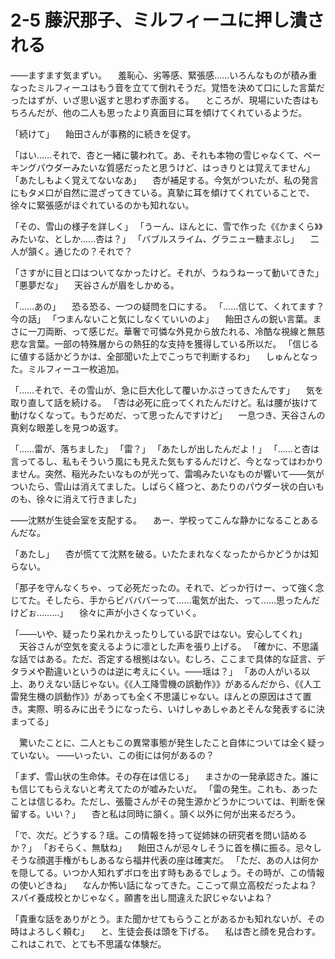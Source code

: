 # 2-5 藤沢那子、ミルフィーユに押し潰される

――ますます気まずい。
　羞恥心、劣等感、緊張感……いろんなものが積み重なったミルフィーユはもう音を立てて倒れそうだ。覚悟を決めて口にした言葉だったはずが、いざ思い返すと思わず赤面する。
　ところが、現場にいた杏はもちろんだが、他の二人も思ったより真面目に耳を傾けてくれているようだ。

「続けて」
　飴田さんが事務的に続きを促す。

「はい……それで、杏と一緒に襲われて。あ、それも本物の雪じゃなくて、ベーキングパウダーみたいな質感だったと思うけど、はっきりとは覚えてません」
「あたしもよく覚えてないなあ」
　杏が補足する。今気がついたが、私の発言にもタメ口が自然に混ざってきている。真摯に耳を傾けてくれていることで、徐々に緊張感がほぐれているのかも知れない。

「その、雪山の様子を詳しく」
「うーん、ほんとに、雪で作った《《かまくら》》みたいな、としか……杏は？」
「バブルスライム、グラニュー糖まぶし」
　二人が頷く。通じたの？それで？

「さすがに目と口はついてなかったけど。それが、うねうねーって動いてきた」
「悪夢だな」
　天谷さんが眉をしかめる。

「……あの」
　恐る恐る、一つの疑問を口にする。
「……信じて、くれてます？今の話」
「つまんないこと気にしなくていいのよ」
　飴田さんの鋭い言葉。まさに一刀両断、って感じだ。華奢で可憐な外見から放たれる、冷酷な視線と無慈悲な言葉。一部の特殊層からの熱狂的な支持を獲得している所以だ。
「信じるに値する話かどうかは、全部聞いた上でこっちで判断するわ」
　しゅんとなった。ミルフィーユ一枚追加。

「……それで、その雪山が、急に巨大化して覆いかぶさってきたんです」
　気を取り直して話を続ける。
「杏は必死に庇ってくれたんだけど。私は腰が抜けて動けなくなって。もうだめだ、って思ったんですけど」
　一息つき、天谷さんの真剣な眼差しを見つめ返す。

「……雷が、落ちました」
「雷？」
「あたしが出したんだよ！」
「……と杏は言ってるし、私もそういう風にも見えた気もするんだけど、今となってはわかりません。突然、稲光みたいなものが光って、雷鳴みたいなものが響いて――気がついたら、雪山は消えてました。しばらく経つと、あたりのパウダー状の白いものも、徐々に消えて行きました」

――沈黙が生徒会室を支配する。
　あー、学校ってこんな静かになることあるんだな。

「あたし」
　杏が慌てて沈黙を破る。いたたまれなくなったからかどうかは知らない。

「那子を守んなくちゃ、って必死だったの。それで、どっか行けー、って強く念じてた。そしたら、手からビバババーって……電気が出た、って……思ったんだけどぉ………」
　徐々に声が小さくなっていく。

「――いや、疑ったり呆れかえったりしている訳ではない。安心してくれ」
　天谷さんが空気を変えるように凛とした声を張り上げる。
「確かに、不思議な話ではある。ただ、否定する根拠はない。むしろ、ここまで具体的な証言、デタラメや勘違いというのは逆に考えにくい。――瑶は？」
「あの人がいる以上、ありえない話じゃない。《《人工降雪機の誤動作》》があるんだから、《《人工雷発生機の誤動作》》があっても全く不思議じゃない。ほんとの原因はさて置き。実際、明るみに出そうになったら、いけしゃあしゃあとそんな発表するに決まってる」

　驚いたことに、二人ともこの異常事態が発生したこと自体については全く疑っていない。
――いったい、この街には何があるの？

「まず、雪山状の生命体。その存在は信じる」
　まさかの一発承認きた。誰にも信じてもらえないと考えてたのが嘘みたいだ。
「雷の発生。これも、あったことは信じるわ。ただし、張籠さんがその発生源かどうかについては、判断を保留する。いい？」
　杏と私は同時に頷く。頷く以外に何が出来るだろう。

「で、次だ。どうする？瑶。この情報を持って従姉妹の研究者を問い詰めるか？」
「おそらく、無駄ね」
　飴田さんが忌々しそうに首を横に振る。忌々しそうな顔選手権がもしあるなら福井代表の座は確実だ。
「ただ、あの人は何かを隠してる。いつか人知れずボロを出す時もあるでしょう。その時が、この情報の使いどきね」
　なんか怖い話になってきた。ここって県立高校だったよね？スパイ養成校とかじゃなく。願書を出し間違えた訳じゃないよね？

「貴重な話をありがとう。また聞かせてもらうことがあるかも知れないが、その時はよろしく頼む」
　と、生徒会長は頭を下げる。
　私は杏と顔を見合わす。これはこれで、とても不思議な体験だ。